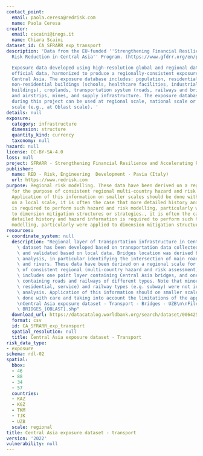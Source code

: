 ```yaml
---
contact_point:
  email: paola.ceresa@redrisk.com
  name: Paola Ceresa
creator:
  email: cscaini@inogs.it
  name: Chiara Scaini
dataset_id: CA_SFRARR_exp_transport
description: 'Data from the EU-funded ''Strengthening Financial Resilience and Accelerating
  Risk Reduction in Central Asia'' Program. (https://www.gfdrr.org/en/program/SFRARR-Central-Asia).

  Exposure data developed using high-resolution global and regional datasets and local
  official data, harmonized to produce a regionally-consistent exposure database for
  Central Asia. The exposure database includes: population, residential buildings,
  non-residential buildings (schools, healthcare facilities, industrial and commercial
  buildings), croplands, transportation system (roads, railways and bridges), airports
  and airstrips, mines, and supply infrastructure. The exposure database developed
  during this project can be used at regional scale, national scale or sub-national
  scale (e.g., at Oblast scale). '
details: null
exposure:
  category: infrastructure
  dimension: structure
  quantity_kind: currency
  taxonomy: null
hazard: null
license: CC-BY-SA-4.0
loss: null
project: SFRARR - Strengthening Financial Resilience and Accelerating Risk Reduction in Central Asia
publisher:
  name: RED - Risk, Engineering  Development - Pavia (Italy)
  url: https://www.redrisk.com
purpose: Regional risk modelling. These data have been derived on a regional scale
  for the purpose of consistent regional multi-country hazard and risk assessment.
  Application of this information on smaller scales should be done with care. Importantly
  on a local scale, it is often the case that more detailed history and hazard information
  is required to perform such hazard and risk modelling, particularly were applied
  to dimension mitigation structures or strategies., it is often the case that more
  detailed history and hazard information is required to perform such hazard and risk
  modelling, particularly were applied to dimension mitigation structures or strategies
resources:
- coordinate_system: null
  description: "Regional layer of transportation infrastructure in Central Asia. The\
    \ dataset has been developed based on transportation data collected from Openstreetmap\
    \ and validated based on local data. Bridges location was derived based on spatial\
    \ analysis, in particular identifying the intersection of main roads/railways\
    \ and rivers. These data have been derived on a regional scale for the purpose\
    \ of consistent regional (multi-country hazard and risk assessment). The folder\
    \ includes one point layer containing Central Asia bridges, and one lines layer\
    \ containing roads and railways of different types. Note that minor roads (e.g.\
    \ residential, service) and railway types (e.g. subway) were not included in the\
    \ analysis. Application of this information should on smaller scales should be\
    \ done with care and taking into account the limitations of the approach. \n\n\
    \nCentral Asia exposure dataset - Transport - Bridges - UZB\n\nFiles: BRIDGES_[OBLAST].csv;\
    \ BRIDGES_[OBLAST].shp"
  download_url: https://datacatalog.worldbank.org/search/dataset/0064252
  format: csv
  id: CA_SFRARR_exp_transport
  spatial_resolution: null
  title: Central Asia exposure dataset - Transport
risk_data_type:
- exposure
schema: rdl-02
spatial:
  bbox:
  - 46
  - 88
  - 34
  - 57
  countries:
  - KAZ
  - KGZ
  - TKM
  - TJK
  - UZB
  scale: regional
title: Central Asia exposure dataset - transport
version: '2022'
vulnerability: null
---
```

